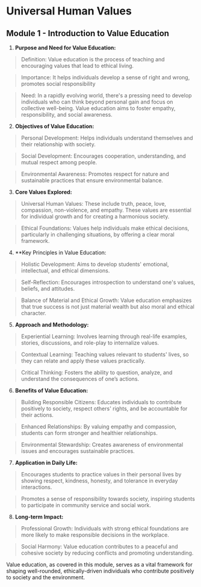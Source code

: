 # Universal Human Values

## Module 1 - Introduction to Value Education

1. **Purpose and Need for Value Education:**

> Definition: Value education is the process of teaching and encouraging values that lead to ethical living.

> Importance: It helps individuals develop a sense of right and wrong, promotes social responsibility

>  Need: In a rapidly evolving world, there's a pressing need to develop individuals who can think beyond personal gain and focus on collective well-being. Value education aims to foster empathy, responsibility, and social awareness.

2. **Objectives of Value Education:**

> Personal Development: Helps individuals understand themselves and their relationship with society.

> Social Development: Encourages cooperation, understanding, and mutual respect among people.

> Environmental Awareness: Promotes respect for nature and sustainable practices that ensure environmental balance.

3. **Core Values Explored:**

> Universal Human Values: These include truth, peace, love, compassion, non-violence, and empathy. These values are essential for individual growth and for creating a harmonious society.

> Ethical Foundations: Values help individuals make ethical decisions, particularly in challenging situations, by offering a clear moral framework.

4. **Key Principles in Value Education:

> Holistic Development: Aims to develop students' emotional, intellectual, and ethical dimensions.

> Self-Reflection: Encourages introspection to understand one's values, beliefs, and attitudes.

> Balance of Material and Ethical Growth: Value education emphasizes that true success is not just material wealth but also moral and ethical character.  

5. **Approach and Methodology:**

> Experiential Learning: Involves learning through real-life examples, stories, discussions, and role-play to internalize values.

> Contextual Learning: Teaching values relevant to students' lives, so they can relate and apply these values practically.

> Critical Thinking: Fosters the ability to question, analyze, and understand the consequences of one’s actions.

6. **Benefits of Value Education:**

> Building Responsible Citizens: Educates individuals to contribute positively to society, respect others' rights, and be accountable for their actions.

> Enhanced Relationships: By valuing empathy and compassion, students can form stronger and healthier relationships.

> Environmental Stewardship: Creates awareness of environmental issues and encourages sustainable practices.

7. **Application in Daily Life:**

> Encourages students to practice values in their personal lives by showing respect, kindness, honesty, and tolerance in everyday interactions.

> Promotes a sense of responsibility towards society, inspiring students to participate in community service and social work.

8. **Long-term Impact:**

> Professional Growth: Individuals with strong ethical foundations are more likely to make responsible decisions in the workplace.

> Social Harmony: Value education contributes to a peaceful and cohesive society by reducing conflicts and promoting understanding.

Value education, as covered in this module, serves as a vital framework for shaping well-rounded, ethically-driven individuals who contribute positively to society and the environment.

